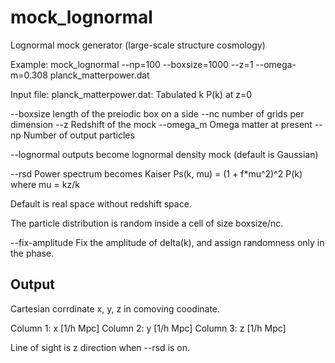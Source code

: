 # mock_lognormal
Lognormal mock generator (large-scale structure cosmology)

Example: 
mock_lognormal --np=100 --boxsize=1000 --z=1 --omega-m=0.308 planck_matterpower.dat

Input file:
planck_matterpower.dat: Tabulated k P(k) at z=0

--boxsize length of the preiodic box on a side
--nc      number of grids per dimension
--z       Redshift of the mock
--omega_m Omega matter at present
--np      Number of output particles

--lognormal outputs become lognormal density mock (default is Gaussian)

--rsd
Power spectrum becomes Kaiser
Ps(k, mu) = (1 + f*mu^2)^2 P(k)
where mu = kz/k

Default is real space without redshift space.

The particle distribution is random inside a cell of size boxsize/nc.

--fix-amplitude
Fix the amplitude of delta(k), and assign randomness only in the phase.

## Output

Cartesian corrdinate x, y, z in comoving coodinate.

Column 1: x [1/h Mpc]
Column 2: y [1/h Mpc]
Column 3: z [1/h Mpc]

Line of sight is z direction when --rsd is on.